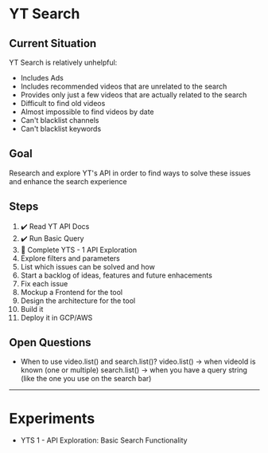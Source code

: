 # YT Search
## Current Situation
YT Search is relatively unhelpful:
- Includes Ads
- Includes recommended videos that are unrelated to the search
- Provides only just a few videos that are actually related to the search
- Difficult to find old videos
- Almost impossible to find videos by date
- Can't blacklist channels
- Can't blacklist keywords

## Goal
Research and explore YT's API in order to find ways to solve these issues and enhance the search experience

## Steps
1. ✔️ Read YT API Docs
2. ✔️ Run Basic Query
3. 🔨 Complete YTS - 1 API Exploration
4. Explore filters and parameters
5. List which issues can be solved and how
6. Start a backlog of ideas, features and future enhacements
7. Fix each issue
8. Mockup a Frontend for the tool
9. Design the architecture for the tool
10. Build it
11. Deploy it in GCP/AWS

## Open Questions
- When to use video.list() and search.list()?
    video.list() -> when videoId is known (one or multiple)
    search.list() -> when you have a query string (like the one you use on the search bar)

***

# Experiments
- YTS 1 - API Exploration: Basic Search Functionality